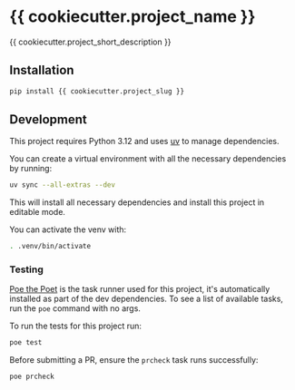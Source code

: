 # {{ cookiecutter.project_name }}

{{ cookiecutter.project_short_description }}

## Installation

```sh
pip install {{ cookiecutter.project_slug }}
```

## Development

This project requires Python 3.12 and uses
[uv](https://github.com/astral-sh/uv) to manage dependencies.

You can create a virtual environment with all the necessary dependencies
by running:

```sh
uv sync --all-extras --dev
```

This will install all necessary dependencies and install this project
in editable mode.

You can activate the venv with:

```sh
. .venv/bin/activate
```

### Testing

[Poe the Poet](https://github.com/nat-n/poethepoet) is the task runner
used for this project, it's automatically installed as part of the
dev dependencies.  To see a list of available tasks, run the
`poe` command with no args.

To run the tests for this project run:


```sh
poe test
```

Before submitting a PR, ensure the `prcheck` task runs successfully:

```sh
poe prcheck
```
